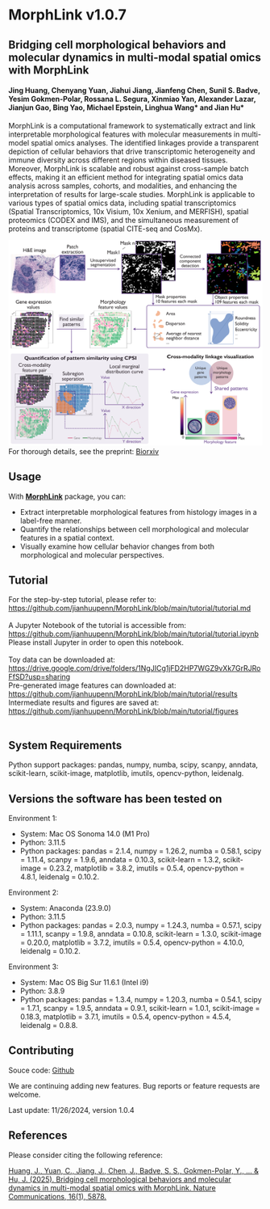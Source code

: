 # MorphLink  v1.0.7

## Bridging cell morphological behaviors and molecular dynamics in multi-modal spatial omics with MorphLink


#### Jing Huang, Chenyang Yuan, Jiahui Jiang, Jianfeng Chen, Sunil S. Badve, Yesim Gokmen-Polar, Rossana L. Segura, Xinmiao Yan, Alexander Lazar, Jianjun Gao, Bing Yao, Michael Epstein, Linghua Wang* and Jian Hu*

MorphLink is a computational framework to systematically extract and link interpretable morphological features with molecular measurements in multi-model spatial omics analyses. The identified linkages provide a transparent depiction of cellular behaviors that drive transcriptomic heterogeneity and immune diversity across different regions within diseased tissues. Moreover, MorphLink is scalable and robust against cross-sample batch effects, making it an efficient method for integrating spatial omics data analysis across samples, cohorts, and modalities, and enhancing the interpretation of results for large-scale studies. MorphLink is applicable to various types of spatial omics data, including spatial transcriptomics (Spatial Transcriptomics, 10x Visium, 10x Xenium, and MERFISH), spatial proteomics (CODEX and IMS), and the simultaneous measurement of proteins and transcriptome (spatial CITE-seq and CosMx). 

![MorphLink workflow](docs/asserts/images/workflow.jpg)
<br>
For thorough details, see the preprint: [Biorxiv](https://www.biorxiv.org/content/10.1101/2024.08.24.609528v1)
<br>

## Usage

With [**MorphLink**](https://github.com/jianhuupenn/MorphLink) package, you can:

- Extract interpretable morphological features from histology images in a label-free manner.
- Quantify the relationships between cell morphological and molecular features in a spatial context.
- Visually examine how cellular behavior changes from both morphological and molecular perspectives.


## Tutorial

For the step-by-step tutorial, please refer to: 
<br>
https://github.com/jianhuupenn/MorphLink/blob/main/tutorial/tutorial.md
<br>
<br>
A Jupyter Notebook of the tutorial is accessible from: 
<br>
https://github.com/jianhuupenn/MorphLink/blob/main/tutorial/tutorial.ipynb
<br>
Please install Jupyter in order to open this notebook.
<br>
<br>
Toy data can be downloaded at: 
<br>
https://drive.google.com/drive/folders/1NgJICg1jFD2HP7WGZ9vXk7GrRJRoFfSD?usp=sharing
<br>
Pre-generated image features can downloaded at:
<br>
https://github.com/jianhuupenn/MorphLink/blob/main/tutorial/results
<br>
Intermediate results and figures are saved at:
<br>
https://github.com/jianhuupenn/MorphLink/blob/main/tutorial/figures
<br>
<br>

## System Requirements
Python support packages: pandas, numpy, numba, scipy, scanpy, anndata, scikit-learn, scikit-image, matplotlib, imutils, opencv-python, leidenalg.

## Versions the software has been tested on
Environment 1:
- System: Mac OS Sonoma 14.0 (M1 Pro)
- Python: 3.11.5
- Python packages: pandas = 2.1.4, numpy = 1.26.2, numba = 0.58.1, scipy = 1.11.4, scanpy = 1.9.6, anndata = 0.10.3, scikit-learn = 1.3.2, scikit-image = 0.23.2, matplotlib = 3.8.2, imutils = 0.5.4, opencv-python = 4.8.1, leidenalg = 0.10.2.

Environment 2:
- System: Anaconda (23.9.0)
- Python: 3.11.5
- Python packages: pandas = 2.0.3, numpy = 1.24.3, numba = 0.57.1, scipy = 1.11.1, scanpy = 1.9.8, anndata = 0.10.8, scikit-learn = 1.3.0, scikit-image = 0.20.0, matplotlib = 3.7.2, imutils = 0.5.4, opencv-python = 4.10.0, leidenalg = 0.10.2.

Environment 3: 
- System: Mac OS Big Sur 11.6.1 (Intel i9)
- Python: 3.8.9
- Python packages: pandas = 1.3.4, numpy = 1.20.3, numba = 0.54.1, scipy = 1.7.1, scanpy = 1.9.5, anndata = 0.9.1, scikit-learn = 1.0.1, scikit-image = 0.18.3, matplotlib = 3.7.1, imutils = 0.5.4, opencv-python = 4.5.4, leidenalg = 0.8.8.


## Contributing

Souce code: [Github](https://github.com/jianhuupenn/MorphLink)  

We are continuing adding new features. Bug reports or feature requests are welcome. 

Last update: 11/26/2024, version 1.0.4



## References

Please consider citing the following reference:

[Huang, J., Yuan, C., Jiang, J., Chen, J., Badve, S. S., Gokmen-Polar, Y., ... & Hu, J. (2025). Bridging cell morphological behaviors and molecular dynamics in multi-modal spatial omics with MorphLink. Nature Communications, 16(1), 5878.](https://doi.org/10.1038/s41467-025-61142-0)  

<br>
